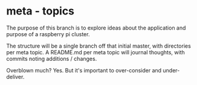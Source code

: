 # meta - topics
The purpose of this branch is to explore ideas about the application and purpose of a raspberry pi cluster.

The structure will be a single branch off that initial master, with directories per meta topic. A README.md per meta topic will journal thoughts, with commits noting additions / changes.

Overblown much? Yes. But it's important to over-consider and under-deliver.
